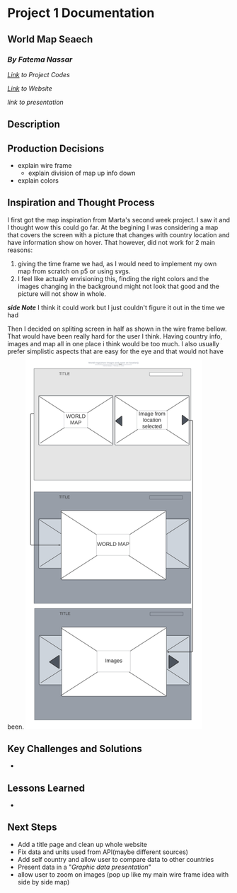 <!-- Provides a clear description of the project, production decisions (i.e. technical, design, conceptual, creative etc), influences and inspiration, key challenges and solutions, overall lessons learned as well as potential next steps, and relevant references/resources that were utilized 

![alt text](https://github.com/fnassar/connectionslab/blob/main/week3/assignment/images/WorldMap.jpeg "Wire Frame")
-->
# Project 1 Documentation
## World Map Seaech
### *By Fatema Nassar*

[*Link*](https://github.com/fnassar/connectionslab/tree/main/Project%201 "Code") *to Project Codes*

[*Link*](https://fnassar.github.io/connectionslab/Project%201/ "Code") *to Website*

*link to presentation*

## Description

## Production Decisions
* explain wire frame
    * explain division of map up info down
* explain colors

## Inspiration and Thought Process
I first got the map inspiration from Marta's second week project. I saw it and I thought wow this could go far. At the begining I was considering a map that covers the screen with a picture that changes with country location and have information show on hover. 
That however, did not work for 2 main reasons:
1. giving the time frame we had, as I would need to implement my own map from scratch on p5 or using svgs. 
2. I feel like actually envisioning this, finding the right colors and the images changing in the background might not look that good and the picture will not show in whole.

***side Note*** I think it could work but I just couldn't figure it out in the time we had

<!-- <img src="www.addwireframeexaplehere.com" alt="Image not found" width="400"/> -->

Then I decided on spliting screen in half as shown in the wire frame bellow. That would have been really hard for the user I think. Having country info, images and map all in one place i think would be too much. 
I also usually prefer simplistic aspects that are easy for the eye and that would not have been. 
<img src="https://github.com/fnassar/connectionslab/blob/main/week3/assignment/images/WorldMap.jpeg" alt="Image not found" width="400"/>

## Key Challenges and Solutions
*

## Lessons Learned 
* 

## Next Steps
* Add a title page and clean up whole website
* Fix data and units used from API(maybe different sources)
* Add self country and allow user to compare data to other countries
* Present data in a "*Graphic data presentation*"
* allow user to zoom on images (pop up like my main wire frame idea with side by side map)
